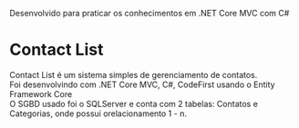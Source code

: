 <p> Desenvolvido para praticar os conhecimentos em .NET Core MVC com C# </p>
<h1> Contact List </h1> 
    
<p>
    Contact List é um sistema simples de gerenciamento de contatos. <br>
    Foi desenvolvindo com .NET Core MVC, C#, CodeFirst usando o Entity Framework Core <br>
    O SGBD usado foi o SQLServer e conta com 2 tabelas: Contatos e Categorias, onde possui orelacionamento 1 - n.
</p>
